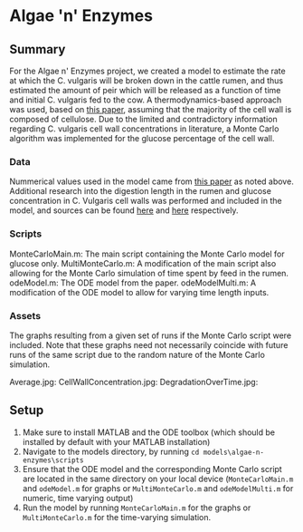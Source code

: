 # Algae 'n' Enzymes

## Summary
For the Algae n' Enzymes project, we created a model to estimate the rate at which the C. vulgaris will be broken down in the cattle rumen, and thus estimated the amount of peir which will be released as a function of time and initial C. vulgaris fed to the cow. 
A thermodynamics-based approach was used, based on [this paper](https://animres.edpsciences.org/articles/animres/abs/2006/05/z205012/z205012.html), assuming that the majority of the cell wall is composed of cellulose. Due to the limited and contradictory information regarding C. vulgaris cell wall concentrations in literature, a Monte Carlo algorithm was implemented for the glucose percentage of the cell wall. 

### Data
Nummerical values used in the model came from [this paper](https://animres.edpsciences.org/articles/animres/abs/2006/05/z205012/z205012.html) as noted above. Additional research into the digestion length in the rumen and glucose concentration in C. Vulgaris cell walls was performed and included in the model, and sources can be found [here](https://nydairyadmin.cce.cornell.edu/pdf/submission/pdf205_pdf.pdf) and [here]( https://www.sciencedirect.com/science/article/pii/S2211926419307404) respectively. 


### Scripts

MonteCarloMain.m: The main script containing the Monte Carlo model for glucose only.
MultiMonteCarlo.m: A modification of the main script also allowing for the Monte Carlo simulation of time spent by feed in the rumen.
odeModel.m: The ODE model from the paper.
odeModelMulti.m: A modification of the ODE model to allow for varying time length inputs.

### Assets
The graphs resulting from a given set of runs if the Monte Carlo script were included. Note that these graphs need not necessarily coincide with future runs of the same script due to the random nature of the Monte Carlo simulation. 

Average.jpg: 
CellWallConcentration.jpg:
DegradationOverTime.jpg:

## Setup
1. Make sure to install MATLAB and the ODE toolbox (which should be installed by default with your MATLAB installation) 
2. Navigate to the models directory, by running 
   `cd models\algae-n-enzymes\scripts`
3. Ensure that the ODE model and the corresponding Monte Carlo script are located in the same directory on your local device 
    (`MonteCarloMain.m` and `odeModel.m` for graphs or `MultiMonteCarlo.m` and `odeModelMulti.m` for numeric, time varying output)
4. Run the model by running 
   `MonteCarloMain.m` for the graphs or `MultiMonteCarlo.m` for the time-varying simulation.
